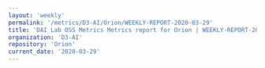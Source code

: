 ```yaml
---
layout: 'weekly'
permalink: '/metrics/D3-AI/Orion/WEEKLY-REPORT-2020-03-29'
title: 'DAI Lab OSS Metrics Metrics report for Orion | WEEKLY-REPORT-2020-03-29'
organization: 'D3-AI'
repository: 'Orion'
current_date: '2020-03-29'
---
```

